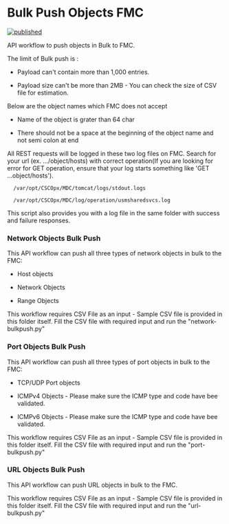 # Bulk Push Objects FMC

[![published](https://static.production.devnetcloud.com/codeexchange/assets/images/devnet-published.svg)](https://developer.cisco.com/codeexchange/github/repo/shubhambharti89/BulkPushObjectsFMC)

API workflow to push objects in Bulk to FMC. 

The limit of Bulk push is : 

- Payload can't contain more than 1,000 entries.
  
- Payload size can't be more than 2MB - You can check the size of CSV file for estimation. 

Below are the object names which FMC does not accept

- Name of the object is grater than 64 char

- There should not be a space at the beginning of the object name and not semi colon at end


All REST requests will be logged in these two log files on FMC. Search for your url (ex. .../object/hosts) with correct operation(If you are looking for error for GET operation, ensure that your log starts something like 'GET ...object/hosts'). 

```
  /var/opt/CSCOpx/MDC/tomcat/logs/stdout.logs
  
  /var/opt/CSCOpx/MDC/log/operation/usmsharedsvcs.log
```
This script also provides you with a log file in the same folder with success and failure responses. 

### Network Objects Bulk Push
 
 This API workflow can push all three types of network objects in bulk to the FMC:
 
 - Host objects
  
 - Network Objects
  
 - Range Objects


This workflow requires CSV File as an input - Sample CSV file is provided in this folder itself. Fill the CSV file with required input and run the "network-bulkpush.py"


### Port Objects Bulk Push 

This API workflow can push all three types of port objects in bulk to the FMC:

 - TCP/UDP Port objects

 - ICMPv4 Objects - Please make sure the ICMP type and code have bee validated.

 - ICMPv6 Objects - Please make sure the ICMP type and code have bee validated.


This workflow requires CSV File as an input - Sample CSV file is provided in this folder itself. Fill the CSV file with required input and run the "port-bulkpush.py"

### URL Objects Bulk Push 

This API workflow can push URL objects in bulk to the FMC.

This workflow requires CSV File as an input - Sample CSV file is provided in this folder itself. Fill the CSV file with required input and run the "url-bulkpush.py"



